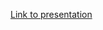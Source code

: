 [Link to presentation](https://sensorvariablefont.com/variable-font/presentation-for-processing-community-day-2021-porto-workshop/)
